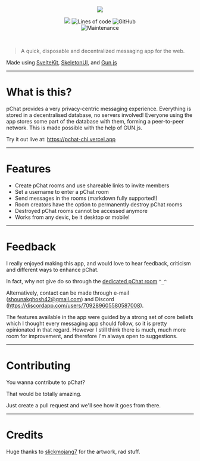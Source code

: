 <br/>
<p align="center">
    <img src="https://raw.githubusercontent.com/shahank42/pChat/2f2c748722bd3ddac85f1984e9f8ea371ef6935e/src/svg/pChat.svg" border="0"></
</p>
<br />

<p align="center">
      <img src="https://img.shields.io/github/last-commit/shahank42/pChat?style=for-the-badge&logo=github&color=7dc4e4&logoColor=D9E0EE&labelColor=302D41"/>
  <img alt="Lines of code" src="https://img.shields.io/tokei/lines/github/shahank42/pChat?style=for-the-badge">
  <img alt="GitHub" src="https://img.shields.io/github/license/shahank42/pChat?style=for-the-badge">
    <br>
    <img alt="Maintenance" src="https://img.shields.io/maintenance/yes/2023?style=for-the-badge">

</p>

<br/>


> A quick, disposable and decentralized messaging app for the web.

Made using [SvelteKit](https://kit.svelte.dev/), [SkeletonUI](https://www.skeleton.dev/), and [Gun.js](https://gun.eco/)

---

# What is this?

pChat provides a very privacy-centric messaging experience. Everything is stored in a decentralised database, no servers involved!
Everyone using the app stores some part of the database with them, forming a peer-to-peer network. This is made possible with the help of GUN.js.

Try it out live at: https://pchat-chi.vercel.app

---

# Features
- Create pChat rooms and use shareable links to invite members
- Set a username to enter a pChat room
- Send messages in the rooms (markdown fully supported!)
- Room creators have the option to permanently destroy  pChat rooms
- Destroyed pChat rooms cannot be accessed anymore
- Works from any devic, be it desktop or mobile!


---

# Feedback

I really enjoyed making this app, and would love to hear feedback, criticism and different ways to enhance pChat.

In fact, why not give do so through the [dedicated pChat room](https://pchat-chi.vercel.app/chat/8234g3ee713j1b1jaj9)  `^_^`

Alternatively, contact can be made through e-mail (shounakghosh42@gmail.com) and Discord (https://discordapp.com/users/709289605580587008).

The features available in the app were guided by a strong set of core beliefs which I thought every messaging app should follow, so it is pretty opinionated in that regard. However I still think there is much, much more room for improvement, and therefore I'm always open to suggestions.

---

# Contributing

You wanna contribute to pChat?

That would be totally amazing.

Just create a pull request and we'll see how it goes from there.

---

# Credits

Huge thanks to [slickmojang7](https://scratch.mit.edu/users/slickmojang7/) for the artwork, rad stuff.

